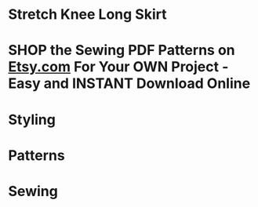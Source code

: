 # Stretch Knee Long Skirt

# SHOP the Sewing PDF Patterns on [Etsy.com](https://www.etsy.com/ca/listing/1180528616/knee-long-stretch-skirt-women-business) For Your OWN Project - Easy and INSTANT Download Online

<picture src="Knee Long Skirt_01.jpg" alt="Knee Long Skirt_01"></picture>

<picture src="Knee Long Skirt_02.jpg" alt="Knee Long Skirt_02"></picture>

# Styling

<picture src="Knee Long Skirt_03.jpg" alt="Knee Long Skirt_03"></picture>

<picture src="Knee Long Skirt_04.jpg" alt="Knee Long Skirt_04"></picture>

<picture src="Knee Long Skirt_05.jpg" alt="Knee Long Skirt_05"></picture>

# Patterns

<picture src="Knee Long Skirt_06.jpg" alt="Knee Long Skirt_06"></picture>

<picture src="Knee Long Skirt_07.png" alt="Knee Long Skirt_07"></picture>

# Sewing

<picture src="Knee Long Skirt_08.jpg" alt="Knee Long Skirt_08"></picture>

